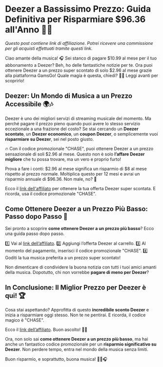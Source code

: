 # Deezer a Bassissimo Prezzo: Guida Definitiva per Risparmiare $96.36 all'Anno 🎵🎉

*Questo post contiene link di affiliazione. Potrei ricevere una commissione per gli acquisti effettuati tramite questi link.*

Ciao amante della musica! 🎧 Sei stanco di pagare $10.99 al mese per il tuo abbonamento a Deezer? Beh, ho delle fantastiche notizie per te. Ora puoi ottenere Deezer a un prezzo super scontato di solo $2.96 al mese grazie alla piattaforma GamsGo! Quale magia è questa, chiedi? 🧙‍♂️ Leggi avanti per scoprirlo!

## Deezer: Un Mondo di Musica a un Prezzo Accessibile 🌍🎶

Deezer è uno dei migliori servizi di streaming musicale del momento. Ma perché pagare il prezzo pieno quando puoi avere lo stesso servizio eccezionale a una frazione del costo? Se stai cercando un **Deezer scontato**, un **Deezer economico**, un **coupon Deezer**, o semplicemente vuoi **risparmiare su Deezer**, sei nel posto giusto.

🔥 Con il codice promozionale "CHASE", puoi ottenere Deezer a un prezzo sensazionale di soli $2.96 al mese. Questo non è solo **l’affare Deezer migliore** che tu possa trovare, ma un vero e proprio furto!

Prova a fare i conti: $2.96 al mese significa un risparmio di $8 al mese rispetto al prezzo normale. Moltiplica questo per 12 mesi e avrai un risparmio annuale di $96.36. Non male, no? 💸

Ecco il [link dell'affiliato](https://www.gamsgo.com/partner/ykeX7B) per ottenere la tua offerta Deezer super scontata. E ricorda, usa il codice promozionale "CHASE".

## Come Ottenere Deezer a un Prezzo Più Basso: Passo dopo Passo 🚀

Sei pronto a scoprire **come ottenere Deezer a un prezzo più basso**? Ecco una guida passo dopo passo.

1️⃣ Vai al [link dell’affiliato](https://www.gamsgo.com/partner/ykeX7B).
2️⃣ Aggiungi l’offerta Deezer al carrello.
3️⃣ Al momento del pagamento, inserisci il codice promozionale "CHASE".
4️⃣ Goditi la tua musica preferita a un prezzo super scontato!

Non dimenticare di condividere la buona notizia con tutti i tuoi amici amanti della musica. Dopotutto, chi non vorrebbe **pagare di meno per Deezer**?

## In Conclusione: Il Miglior Prezzo per Deezer è qui! 🏆

Cosa stai aspettando? Approfitta di questo **incredibile sconto Deezer** e inizia a risparmiare oggi stesso. Non te ne pentirai. E ricorda, il codice magico è "CHASE".

Ecco il [link dell’affiliato](https://www.gamsgo.com/partner/ykeX7B). Buon ascolto! 🎵🎉

Ora, non solo sai **come ottenere Deezer a un prezzo più basso**, ma hai anche un fantastico codice promozionale per un **risparmio significativo su Deezer**. Non perdere tempo, entra nel mondo della musica senza limiti.

Buon risparmio, e soprattutto, buona musica! 🎵🎉🎧
